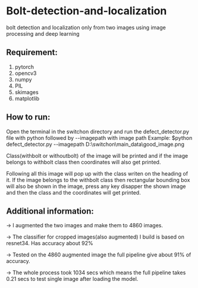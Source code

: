 # Bolt-detection-and-localization
bolt detection and localization only from two images using image processing and deep learning

## Requirement:
1. pytorch
2. opencv3
3. numpy
4. PIL
5. skimages
6. matplotlib

## How to run:
Open the terminal in the switchon directory and run the defect_detector.py file with python followed by --imagepath with image path 
Example:
$python defect_detector.py --imagepath D:\switchon\main_data\good_image.png

Class(withbolt or withoutbolt) of the image will be printed and if the image belongs to withbolt class then coordinates will also get printed.

Following all this image will pop up with the class writen on the heading of it. If the image belongs to the withbolt class then rectangular bounding box will also be shown in the image, press any key disapper the shown image and then the class and the coordinates will get printed.

## Additional information:
-> I augmented the two images and make them to 4860 images.

-> The classifier for cropped images(also augmented) I build is based on resnet34. Has accuracy about 92%

-> Tested on the 4860 augmented image the full pipeline give about 91% of accuracy.

-> The whole process took 1034 secs which means the full pipeline takes 0.21 secs to test single image after loading the model.
